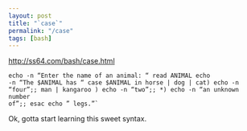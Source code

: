 ```yaml
---
layout: post
title: "`case`"
permalink: "/case"
tags: [bash]
---
```


<a href="http://ss64.com/bash/case.html">http://ss64.com/bash/case.html</a>

<code><pre>echo -n “Enter the name of an animal: “
read ANIMAL
echo -n “The $ANIMAL has “
case $ANIMAL in
horse | dog | cat) echo -n “four”;;
man | kangaroo ) echo -n “two”;;
*) echo -n “an unknown number of”;;
esac
echo ” legs.”`</pre></code>

Ok, gotta start learning this sweet syntax.
